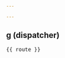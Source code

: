 ```yaml
---

---
```

<script setup>
//import { ref, toRef, watchEffect } from 'vue'

//import { useData } from 'vitepress'
// useData =>
//  site:
//  page:
//  theme:
//  frontmatter:
//
//  title: string
//  description: string
//  lang: string
//  localePath: string

//import { useRouter } from 'vitepress'
// useRouter =>
//  route:
//  go(href) promise

import { useRoute } from 'vitepress'
const route = useRoute()

// useRoute =>
//  path: string
//  data:
//  component:

//import { useRoute, useRouter, useData } from 'vitepress'
//import { getCurrentInstance, onMounted, watch } from 'vue'



//<ClientOnly>
//const { site, page } = useData()
//const thisData = ref()
//const hash = ref(null)

//const xxx = defineProps({})

//  pre {{ thisData }}
//  pre {{ site }}

</script>

## g (dispatcher)

<pre>{{ route }}</pre>

